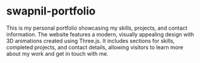 # swapnil-portfolio
This is my personal portfolio showcasing my skills, projects, and contact information. The website features a modern, visually appealing design with 3D animations created using Three.js. It includes sections for skills, completed projects, and contact details, allowing visitors to learn more about my work and get in touch with me.
